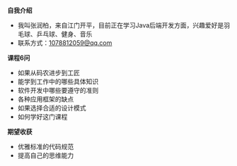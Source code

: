 **自我介绍**

- 我叫张润柏，来自江门开平，目前正在学习Java后端开发方面，兴趣爱好是羽毛球、乒乓球、健身、音乐
- 联系方式：1078812059@qq.com



**课程6问**

- 如果从码农进步到工匠
- 能学到工作中的哪些具体知识
- 软件开发中哪些要遵守的准则
- 各种应用框架的缺点
- 如果选择合适的设计模式
- 如何学好这门课程



**期望收获**

- 优雅标准的代码规范
- 提高自己的思维能力
